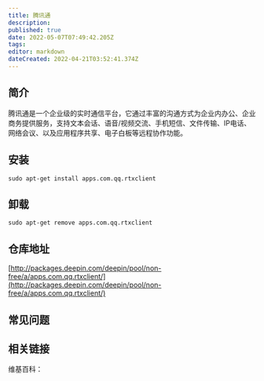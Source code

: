 ```yaml
---
title: 腾讯通
description: 
published: true
date: 2022-05-07T07:49:42.205Z
tags: 
editor: markdown
dateCreated: 2022-04-21T03:52:41.374Z
---
```


## 简介

腾讯通是一个企业级的实时通信平台，它通过丰富的沟通方式为企业内办公、企业商务提供服务，支持文本会话、语音/视频交流、手机短信、文件传输、IP电话、网络会议、以及应用程序共享、电子白板等远程协作功能。

## 安装

`sudo apt-get install apps.com.qq.rtxclient`

## 卸载

`sudo apt-get remove apps.com.qq.rtxclient`

## 仓库地址

[http://packages.deepin.com/deepin/pool/non-free/a/apps.com.qq.rtxclient/](http://packages.deepin.com/deepin/pool/non-free/a/apps.com.qq.rtxclient/)

## 常见问题

## 相关链接

维基百科：
